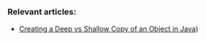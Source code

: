 ### Relevant articles:

- [Creating a Deep vs Shallow Copy of an Object in Java](https://drafts.baeldung.com/deep_vs_shallow_copy))
